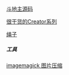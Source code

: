 
[斗地主源码](https://github.com/tinyshu/ddz_game)

[很干货的Creator系列](https://me.csdn.net/zzx023)

[绳子](https://github.com/dreamLXW/Cocos_CoilTheRope)

##### 工具

[imagemagick 图片压缩](http://www.imagemagick.com.cn/command_line_tools.html)
